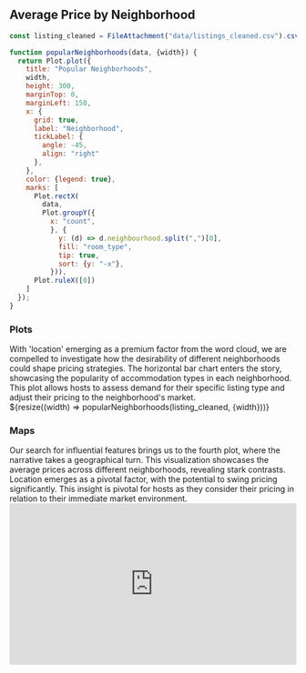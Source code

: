 ## Average Price by Neighborhood

```js
const listing_cleaned = FileAttachment("data/listings_cleaned.csv").csv({typed: true});
```

<!-- Plot of launch vehicles -->

```js
function popularNeighborhoods(data, {width}) {
  return Plot.plot({
    title: "Popular Neighborhoods",
    width,
    height: 300,
    marginTop: 0,
    marginLeft: 150,
    x: {
      grid: true, 
      label: "Neighborhood",
      tickLabel: {
        angle: -45,
        align: "right"
      },
    },
    color: {legend: true},
    marks: [
      Plot.rectX(
        data, 
        Plot.groupY({
          x: "count",
          }, {
            y: (d) => d.neighbourhood.split(",")[0], 
            fill: "room_type", 
            tip: true, 
            sort: {y: "-x"},
          })),
      Plot.ruleX([0])
    ]
  });
}
```


### Plots

<div>
With 'location' emerging as a premium factor from the word cloud, we are compelled to investigate how the desirability of different neighborhoods could shape pricing strategies.
The horizontal bar chart enters the story, showcasing the popularity of accommodation types in each neighborhood. This plot allows hosts to assess demand for their specific listing type and adjust their pricing to the neighborhood's market.
</div>

<div class="grid grid-cols-1">
  <div class="card">
    ${resize((width) => popularNeighborhoods(listing_cleaned, {width}))}
  </div>
</div>

### Maps

<div>
Our search for influential features brings us to the fourth plot, where the narrative takes a geographical turn. This visualization showcases the average prices across different neighborhoods, revealing stark contrasts. Location emerges as a pivotal factor, with the potential to swing pricing significantly. This insight is pivotal for hosts as they consider their pricing in relation to their immediate market environment.
</div>

<div style="position: relative; width: 100%; height: 0; padding-bottom: 56.25%;">
  <iframe src="https://verkyyi.github.io/dsan5200-airbnb-story/average_price_map.html" style="position: absolute; top: 0; left: 0; right: 0; bottom: 0; border: none; width: 100%; height: 100%; overflow: hidden;"></iframe> 
</div>